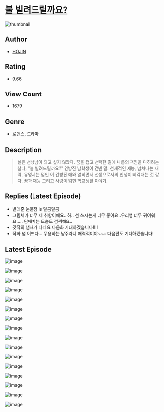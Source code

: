 # [불 빌려드릴까요?](https://comic.naver.com/challenge/list?titleId=810436)
![thumbnail](https://image-comic.pstatic.net/user_contents_data/challenge_comic/2023/05/25/366906/upload_3472385488867962933_480x623.jpeg)

## Author
- [HOJIN](https://comic.naver.com/artistTitle?id=366906)

## Rating
- 9.66

## View Count
- 1679

## Genre
- 로맨스, 드라마

## Description
> 실은 선생님이 되고 싶지 않았다. 꿈을 접고 선택한 길에 나름의 책임을 다하려는 찰나, "불 빌려드릴까요?" 건방진 남학생이 건넨 말. 천재적인 재능, 넘쳐나는 재력, 유명세는 덤인 이 건방진 애와 얽히면서 선생으로서의 인생이 삐걱대는 것 같다. 꿈과 재능 그리고 사랑이 얽힌 학교생활 이야기.

## Replies (Latest Episode)
- 발래준 눈물점 is 달콤달콤
- 그림체가 너무 제 취향이에요.. 하.. 선 쓰시는게 너무 좋아요..우리쌤 너무 귀여워요..... 담배피는 모습도 깜찍해요..
- 갓작의 냄새가 나네요 다음화 기대하겠습니다!!!!
- 작화 넘 이쁘다... 무용하는 남주라니 매력적이야~~~ 다음편도 기대하겠습니다!

## Latest Episode
![image](https://image-comic.pstatic.net/user_contents_data/challenge_comic/2023/05/23/366906/upload_3978984379689034032.jpeg)

![image](https://image-comic.pstatic.net/user_contents_data/challenge_comic/2023/05/23/366906/upload_3559311975395047269.jpeg)

![image](https://image-comic.pstatic.net/user_contents_data/challenge_comic/2023/05/23/366906/upload_4051326944857503846.jpeg)

![image](https://image-comic.pstatic.net/user_contents_data/challenge_comic/2023/05/23/366906/upload_3977578298362507366.jpeg)

![image](https://image-comic.pstatic.net/user_contents_data/challenge_comic/2023/05/23/366906/upload_7364902923780908387.jpeg)

![image](https://image-comic.pstatic.net/user_contents_data/challenge_comic/2023/05/23/366906/upload_7018122462528682037.jpeg)

![image](https://image-comic.pstatic.net/user_contents_data/challenge_comic/2023/05/23/366906/upload_3617343103942866738.jpeg)

![image](https://image-comic.pstatic.net/user_contents_data/challenge_comic/2023/05/23/366906/upload_3775817922436620643.jpeg)

![image](https://image-comic.pstatic.net/user_contents_data/challenge_comic/2023/05/23/366906/upload_3761973765470578229.jpeg)

![image](https://image-comic.pstatic.net/user_contents_data/challenge_comic/2023/05/23/366906/upload_3473795273194682161.jpeg)

![image](https://image-comic.pstatic.net/user_contents_data/challenge_comic/2023/05/23/366906/upload_3630808819341341749.jpeg)

![image](https://image-comic.pstatic.net/user_contents_data/challenge_comic/2023/05/23/366906/upload_3617627697887458609.jpeg)

![image](https://image-comic.pstatic.net/user_contents_data/challenge_comic/2023/05/23/366906/upload_3761976166225950564.jpeg)

![image](https://image-comic.pstatic.net/user_contents_data/challenge_comic/2023/05/23/366906/upload_3472336031584511287.jpeg)

![image](https://image-comic.pstatic.net/user_contents_data/challenge_comic/2023/05/23/366906/upload_7003151731231057254.jpeg)

![image](https://image-comic.pstatic.net/user_contents_data/challenge_comic/2023/05/23/366906/upload_7161679115860468066.jpeg)
